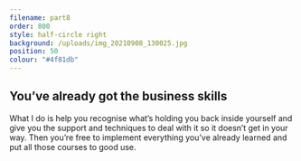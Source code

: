 ```yaml
---
filename: part8
order: 800
style: half-circle right
background: /uploads/img_20210908_130025.jpg
position: 50
colour: "#4f81db"
---
```

## You’ve already got the business skills

What I do is help you recognise what’s holding you back inside yourself and give you the support and techniques to deal with it so it doesn’t get in your way. Then you’re free to implement everything you’ve already learned and put all those courses to good use.